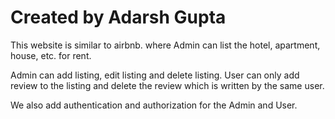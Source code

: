 # Created by Adarsh Gupta

This website is similar to airbnb.
where Admin can list the hotel, apartment, house, etc. for rent.

Admin can add listing, edit listing and delete listing.
User can only add review to the listing and delete the review which is written by the same user.

We also add authentication and authorization for the Admin and User.